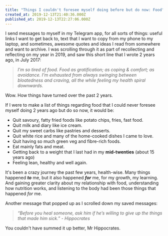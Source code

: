 ```yaml
---
title: "Things I couldn't foresee myself doing before but do now: Food"
created_at: 2019-12-13T21:40:36.000Z
published_at: 2019-12-13T22:27:06.000Z
---
```

I send messages to myself in my Telegram app, for all sorts of things: useful links I want to get back to, text that I want to copy from my phone to my laptop, and sometimes, awesome quotes and ideas I read from somewhere and want to archive. I was scrolling through it as part of recollecting and reflecting on my year in 2019, and saw this short line that I wrote 2 years ago, in July 2017:

  

> _I'm so tired of food. Food as gratification; as coping & comfort; as avoidance. I'm exhausted from always swinging between bloatedness and craving, all the while feeling my health spiral downwards._

  

Wow. How things have turned over the past 2 years. 

  

If I were to make a list of things regarding food that I could never foresee myself doing 2 years ago but do so now, it would be:

  

*   Quit savoury, fatty fried foods like potato chips, fries, fast food. 
*   Quit milk and diary like ice cream.
*   Quit my sweet carbs like pastries and desserts.
*   Quit white rice and many of the home-cooked dishes I came to love.
*   Quit having so much green veg and fibre-rich foods. 
*   Eat mainly fats and meat.
*   Getting back to a weight that I last had in my **mid-twenties** (about 15 years ago)
*   Feeling lean, healthy and well again.

  

It's been a crazy journey the past few years, health-wise. Many things happened _**to**_ me, but it also happened _**for**_ me, for my growth, my learning. And gaining greater clarity about my relationship with food, understanding how nutrition works, and listening to the body had been those things that happened _for_ me.

  

Another message that popped up as I scrolled down my saved messages:

  

> _“Before you heal someone, ask him if he’s willing to give up the things that made him sick.” - Hippocrates_

  

You couldn't have summed it up better, Mr Hippocrates.
